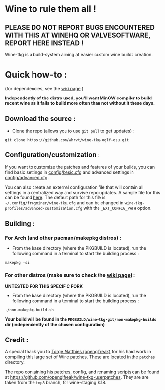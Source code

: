 # Wine to rule them all !

## PLEASE DO NOT REPORT BUGS ENCOUNTERED WITH THIS AT WINEHQ OR VALVESOFTWARE, REPORT HERE INSTEAD !

Wine-tkg is a build-system aiming at easier custom wine builds creation.


# Quick how-to :

(for dependencies, see the [wiki page](https://github.com/Tk-Glitch/PKGBUILDS/wiki/wine-tkg-git) )

**Independently of the distro used, you'll want MinGW compiler to build recent wine as it fails to build more often than not without it these days.**


## Download the source :

 * Clone the repo (allows you to use `git pull` to get updates) :
```
git clone https://github.com/whrvt/wine-tkg-oglf-osu.git
```

## Configuration/customization :

If you want to customize the patches and features of your builds, you can find basic settings in [config/basic.cfg](https://github.com/Frogging-Family/wine-tkg-git/blob/master/wine-tkg-git/customization.cfg) and advanced settings in [config/advanced.cfg](https://github.com/Frogging-Family/wine-tkg-git/blob/master/wine-tkg-git/wine-tkg-profiles/advanced-customization.cfg).

You can also create an external configuration file that will contain all settings in a centralized way and survive repo updates. A sample file for this can be found [here](https://github.com/Frogging-Family/wine-tkg-git/blob/master/wine-tkg-git/wine-tkg-profiles/sample-external-config.cfg). The default path for this file is `~/.config/frogminer/wine-tkg.cfg` and can be changed in `wine-tkg-profiles/advanced-customization.cfg` with the `_EXT_CONFIG_PATH` option.


## Building :

### For Arch (and other pacman/makepkg distros) :

 * From the base directory (where the PKGBUILD is located), run the following command in a terminal to start the building process :
```
makepkg -si
```

### For other distros (make sure to check the [wiki page](https://github.com/Tk-Glitch/PKGBUILDS/wiki/wine-tkg-git)) :

**UNTESTED FOR THIS SPECIFIC FORK**

 * From the base directory (where the PKGBUILD is located), run the following command in a terminal to start the building process :
```
./non-makepkg-build.sh
```
**Your build will be found in the `PKGBUILD/wine-tkg-git/non-makepkg-builds` dir (independently of the chosen configuration)**

## Credit :

A special thank you to [Torge Matthies (openglfreak)](https://github.com/openglfreak) for his hard work in compiling this large set of Wine patches. These are located in the `patches` directory.

The repo containing his patches, config, and renaming scripts can be found at https://github.com/openglfreak/wine-tkg-userpatches. They are are taken from the `tmp8` branch, for wine-staging 8.18.